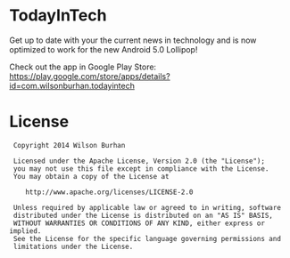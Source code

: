 TodayInTech
===========

Get up to date with your the current news in technology and is now optimized to work for the new Android 5.0 Lollipop!

Check out the app in Google Play Store:
<br>https://play.google.com/store/apps/details?id=com.wilsonburhan.todayintech</br>

License
===============
     Copyright 2014 Wilson Burhan

     Licensed under the Apache License, Version 2.0 (the "License");
     you may not use this file except in compliance with the License.
     You may obtain a copy of the License at

        http://www.apache.org/licenses/LICENSE-2.0

     Unless required by applicable law or agreed to in writing, software
     distributed under the License is distributed on an "AS IS" BASIS,
     WITHOUT WARRANTIES OR CONDITIONS OF ANY KIND, either express or implied.
     See the License for the specific language governing permissions and
     limitations under the License.
